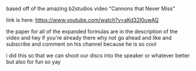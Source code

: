 based off of the amazing b2studios video "Cannons that Never Miss"

link is here: https://www.youtube.com/watch?v=aKd32I0uwAQ

the paper for all of the expanded formulas are in the description of the video and hey if you're already there why not go ahead and like and subscribe and comment on his channel because he is so cool

i did this so that we can shoot our discs into the speaker or whatever better but also for fun so yay
